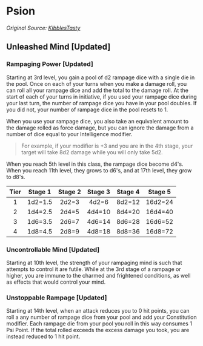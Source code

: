# Psion

_Original Source: [KibblesTasty](https://drive.google.com/file/d/1YDQi5Gz5yWfVKfPMn-ZSUVtgVasmZeiW/view)_

## Unleashed Mind [Updated]

### Rampaging Power [Updated]

Starting at 3rd level, you gain a pool of d2 rampage dice with a single die in the pool. Once on each of your turns when you make a damage roll, you can roll all your rampage dice and add the total to the damage roll. At the start of each of your turns in initiative, if you used your rampage dice during your last turn, the number of rampage dice you have in your pool doubles. If you did not, your number of rampage dice in the pool resets to 1.

When you use your rampage dice, you also take an equivalent amount to the damage rolled as force damage, but you can ignore the damage from a number of dice equal to your Intelligence modifier.

> For example, if your modifier is +3 and you are in the 4th stage, your target will take 8d2 damage while you will only take 5d2.

When you reach 5th level in this class, the rampage dice become d4's. When you reach 11th level, they grows to d6's, and at 17th level, they grow to d8's.

| Tier | Stage 1 | Stage 2 | Stage 3 | Stage 4 | Stage 5 |
|:----:|:-------:|:-------:|:-------:|:-------:|:-------:|
| 1    | 1d2=1.5 | 2d2=3   | 4d2=6   | 8d2=12  | 16d2=24 |
| 2    | 1d4=2.5 | 2d4=5   | 4d4=10  | 8d4=20  | 16d4=40 |
| 3    | 1d6=3.5 | 2d6=7   | 4d6=14  | 8d6=28  | 16d6=52 |
| 4    | 1d8=4.5 | 2d8=9   | 4d8=18  | 8d8=36  | 16d8=72 |

### Uncontrollable Mind [Updated]

Starting at 10th level, the strength of your rampaging mind is such that attempts to control it are futile. While at the 3rd stage of a rampage or higher, you are immune to the charmed and frightened conditions, as well as effects that would control your mind.

### Unstoppable Rampage [Updated]

Starting at 14th level, when an attack reduces you to 0 hit points, you can roll a any number of rampage dice from your pool and add your Constitution modifier. Each rampage die from your pool you roll in this way consumes 1 Psi Point. If the total rolled exceeds the excess damage you took, you are instead reduced to 1 hit point.
